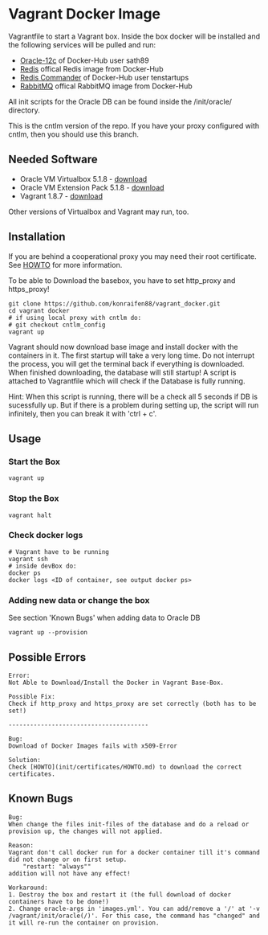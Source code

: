 # Vagrant Docker Image

Vagrantfile to start a Vagrant box. Inside the box docker will be installed and the following services will be pulled and run:

* [Oracle-12c](https://hub.docker.com/r/sath89/oracle-12c/) of Docker-Hub user sath89
* [Redis](https://hub.docker.com/_/redis/) offical Redis image from Docker-Hub
* [Redis Commander](https://hub.docker.com/r/tenstartups/redis-commander/) of Docker-Hub user tenstartups
* [RabbitMQ](https://hub.docker.com/_/rabbitmq/) offical RabbitMQ image from Docker-Hub

All init scripts for the Oracle DB can be found inside the /init/oracle/ directory.

This is the cntlm version of the repo. If you have your proxy configured with cntlm, then you should use this branch.

## Needed Software

* Oracle VM Virtualbox 5.1.8 - [download](http://download.virtualbox.org/virtualbox/5.1.8/VirtualBox-5.1.8-111374-Win.exe)
* Oracle VM Extension Pack 5.1.8 - [download](http://download.virtualbox.org/virtualbox/5.1.8/Oracle_VM_VirtualBox_Extension_Pack-5.1.8.vbox-extpack)
* Vagrant 1.8.7 - [download](https://releases.hashicorp.com/vagrant/1.8.7/vagrant_1.8.7.msi)

Other versions of Virtualbox and Vagrant may run, too.

## Installation

If you are behind a cooperational proxy you may need their root certificate. 
See [HOWTO](init/certificates/HOWTO.md) for more information.

To be able to Download the basebox, you have to set http_proxy and https_proxy!

``` shell
git clone https://github.com/konraifen88/vagrant_docker.git
cd vagrant docker
# if using local proxy with cntlm do:
# git checkout cntlm_config
vagrant up
```

Vagrant should now download base image and install docker with the containers in it.
The first startup will take a very long time. Do not interrupt the process, you will get the terminal back if everything is downloaded.
When finished downloading, the database will still startup!
A script is attached to Vagrantfile which will check if the Database is fully running. 

Hint:
When this script is running, there will be a check all 5 seconds if DB is sucessfully up. But if there is a problem during setting up, the script will run infinitely, then you can break it with 'ctrl + c'.

## Usage

### Start the Box

``` shell
vagrant up
```

### Stop the Box

``` shell
vagrant halt
```

### Check docker logs

``` shell
# Vagrant have to be running
vagrant ssh
# inside devBox do:
docker ps
docker logs <ID of container, see output docker ps>
```

### Adding new data or change the box
See section 'Known Bugs' when adding data to Oracle DB

``` shell
vagrant up --provision
```
	
## Possible Errors
	
	Error:
	Not Able to Download/Install the Docker in Vagrant Base-Box.
	
	Possible Fix:
	Check if http_proxy and https_proxy are set correctly (both has to be set!)
	
	---------------------------------------
	
	Bug:
	Download of Docker Images fails with x509-Error
	
	Solution:
	Check [HOWTO](init/certificates/HOWTO.md) to download the correct certificates.
	

## Known Bugs

	Bug:
	When change the files init-files of the database and do a reload or provision up, the changes will not applied.
	
	Reason:
	Vagrant don't call docker run for a docker container till it's command did not change or on first setup. 
		"restart: "always""
	addition will not have any effect!
	
	Workaround:
	1. Destroy the box and restart it (the full download of docker containers have to be done!)
	2. Change oracle-args in 'images.yml'. You can add/remove a '/' at '-v /vagrant/init/oracle(/)'. For this case, the command has "changed" and it will re-run the container on provision. 